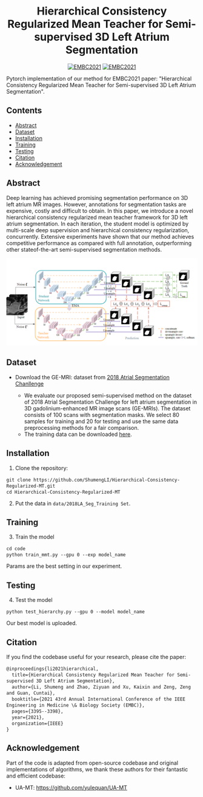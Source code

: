 <div align="center">
   
# Hierarchical Consistency Regularized Mean Teacher for Semi-supervised 3D Left Atrium Segmentation
   
[![EMBC2021](https://img.shields.io/badge/arXiv-2105.10369-blue)](https://arxiv.org/abs/2105.10369)
[![EMBC2021](https://img.shields.io/badge/Conference-EMBC2021-green)](https://arxiv.org/abs/2105.10369)
   
</div>

Pytorch implementation of our method for EMBC2021 paper: "Hierarchical Consistency Regularized Mean Teacher for Semi-supervised 3D Left Atrium Segmentation". 

Contents
---
- [Abstract](#Abstract)
- [Dataset](#Dataset)
- [Installation](#Installation)
- [Training](#Training)
- [Testing](#Testing)
- [Citation](#Citation)
- [Acknowledgement](#Acknowledgement)


## Abstract
Deep learning has achieved promising segmentation performance on 3D left atrium MR images. However, annotations for segmentation tasks are expensive, costly and
difficult to obtain. In this paper, we introduce a novel hierarchical consistency regularized mean teacher framework for 3D left atrium segmentation. In each iteration, the student model is optimized by multi-scale deep supervision and hierarchical consistency regularization, concurrently. Extensive experiments have shown that our method achieves competitive performance as compared with full annotation, outperforming other stateof-the-art semi-supervised segmentation methods.



<p align="center">
<img src="/assets/workflow.PNG" width="700">
</p>

## Dataset

* Download the GE-MRI: dataset from [2018 Atrial Segmentation Chanllenge](http://atriaseg2018.cardiacatlas.org/)

    * We evaluate our proposed semi-supervised method on the dataset of 2018 Atrial Segmentation Challenge for left atrium segmentation in 3D gadolinium-enhanced MR image scans (GE-MRIs). The dataset consists of 100 scans with segmentation masks. We select 80 samples for training and 20 for testing and use the same data preprocessing methods for a fair comparison.
    * The training data can be downloaded [here](https://github.com/yulequan/UA-MT/tree/master/data).

## Installation

1. Clone the repository:
```
git clone https://github.com/ShumengLI/Hierarchical-Consistency-Regularized-MT.git 
cd Hierarchical-Consistency-Regularized-MT
```
2. Put the data in `data/2018LA_Seg_Training Set`.

## Training

3. Train the model
```
cd code
python train_mmt.py --gpu 0 --exp model_name
```
Params are the best setting in our experiment.

## Testing
4. Test the model
```
python test_hierarchy.py --gpu 0 --model model_name
```
Our best model is uploaded.

## Citation
If you find the codebase useful for your research, please cite the paper:
```
@inproceedings{li2021hierarchical,
  title={Hierarchical Consistency Regularized Mean Teacher for Semi-supervised 3D Left Atrium Segmentation},
  author={Li, Shumeng and Zhao, Ziyuan and Xu, Kaixin and Zeng, Zeng and Guan, Cuntai},
  booktitle={2021 43rd Annual International Conference of the IEEE Engineering in Medicine \& Biology Society (EMBC)},
  pages={3395--3398},
  year={2021},
  organization={IEEE}
}
```

## Acknowledgement

Part of the code is adapted from open-source codebase and original implementations of algorithms, 
we thank these authors for their fantastic and efficient codebase:

*  UA-MT: https://github.com/yulequan/UA-MT
